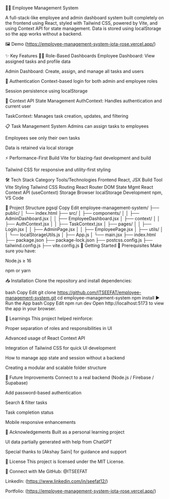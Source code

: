 👨‍💼 Employee Management System

A full-stack-like employee and admin dashboard system built completely on the frontend using React, styled with Tailwind CSS, powered by Vite, and using Context API for state management. Data is stored using localStorage so the app works without a backend.

🖼️ Demo
(https://employee-management-system-iota-rose.vercel.app/)


✨ Key Features
🧑‍💼 Role-Based Dashboards
Employee Dashboard: View assigned tasks and profile data

Admin Dashboard: Create, assign, and manage all tasks and users

🔐 Authentication
Context-based login for both admin and employee roles

Session persistence using localStorage

🧠 Context API State Management
AuthContext: Handles authentication and current user

TaskContext: Manages task creation, updates, and filtering

📋 Task Management System
Admins can assign tasks to employees

Employees see only their own tasks

Data is retained via local storage

⚡ Performance-First Build
Vite for blazing-fast development and build

Tailwind CSS for responsive and utility-first styling

🛠️ Tech Stack
Category	Tools/Technologies
Frontend	React, JSX
Build Tool	Vite
Styling	Tailwind CSS
Routing	React Router DOM
State Mgmt	React Context API (useContext)
Storage	Browser localStorage
Development	npm, VS Code

📂 Project Structure
pgsql
Copy
Edit
employee-management-system/
├── public/
│   └── index.html
├── src/
│   ├── components/
│   │   ├── AdminDashboard.jsx
│   │   ├── EmployeeDashboard.jsx
│   ├── context/
│   │   ├── AuthContext.jsx
│   │   ├── TaskContext.jsx
│   ├── pages/
│   │   ├── Login.jsx
│   │   ├── AdminPage.jsx
│   │   ├── EmployeePage.jsx
│   ├── utils/
│   │   └── localStorageUtils.js
│   ├── App.js
│   └── main.jsx
├── index.html
├── package.json
├── package-lock.json
├── postcss.config.js
├── tailwind.config.js
├── vite.config.js
🧪 Getting Started
🔧 Prerequisites
Make sure you have:

Node.js ≥ 16

npm or yarn

📥 Installation
Clone the repository and install dependencies:

bash
Copy
Edit
git clone https://github.com/ITSEEFAT/employee-management-system.git
cd employee-management-system
npm install
▶️ Run the App
bash
Copy
Edit
npm run dev
Open http://localhost:5173 to view the app in your browser.

🧠 Learnings
This project helped reinforce:

Proper separation of roles and responsibilities in UI

Advanced usage of React Context API

Integration of Tailwind CSS for quick UI development

How to manage app state and session without a backend

Creating a modular and scalable folder structure

📌 Future Improvements
 Connect to a real backend (Node.js / Firebase / Supabase)

 Add password-based authentication

 Search & filter tasks

 Task completion status

 Mobile responsive enhancements

🙌 Acknowledgements
Built as a personal learning project

UI data partially generated with help from ChatGPT

Special thanks to [Akshay Saini] for guidance and support

📃 License
This project is licensed under the MIT License.

💬 Connect with Me
GitHub: @ITSEEFAT

LinkedIn: (https://www.linkedin.com/in/seefat12/)

Portfolio: (https://employee-management-system-iota-rose.vercel.app/)